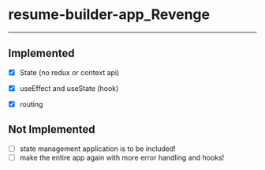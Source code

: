# resume-builder-app_Revenge
-----
Implemented
-----
-[x] State (no redux or context api)
-[x] useEffect and useState (hook)
-[x] routing


Not Implemented
-------
-[ ] state management application is to be included!
-[ ] make the entire app again with more error handling and hooks!
